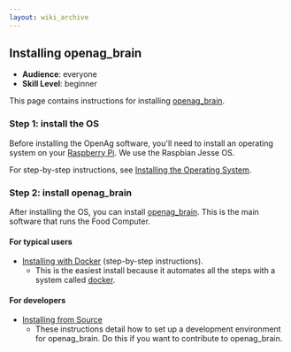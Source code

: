 ```yaml
---
layout: wiki_archive
---
```


## Installing openag\_brain

  - **Audience**: everyone
  - **Skill Level**: beginner

This page contains instructions for installing [openag_brain](../openag_brain.md).

### Step 1: install the OS

Before installing the OpenAg software, you'll need to install an
operating system on your [Raspberry Pi](/Raspberry%20Pi). We use the
Raspbian Jesse OS.

For step-by-step instructions, see [Installing the Operating
System](installing/installing_the_os.md).

### Step 2: install openag\_brain

After installing the OS, you can install [openag\_brain](../openag_brain.md).
This is the main software that runs the Food Computer.

#### For typical users

  - [Installing with
    Docker](installing/installing_with_docker.md)
    (step-by-step instructions).
      - This is the easiest install because it automates all the steps
        with a system called [docker](../docker.md).

#### For developers

  - [Installing from
    Source](installing/installing_globally.md)
      - These instructions detail how to set up a development
        environment for openag\_brain. Do this if you want to contribute
        to openag\_brain.